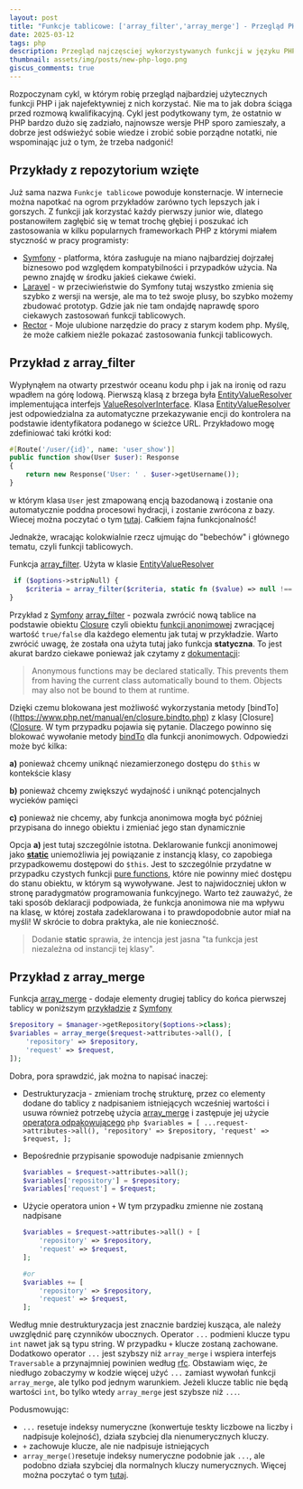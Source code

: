 ```yaml
---
layout: post
title: "Funkcje tablicowe: ['array_filter','array_merge'] - Przegląd PHP #1"
date: 2025-03-12
tags: php
description: Przegląd najczęsciej wykorzystywanych funkcji w języku PHP do pracy z tablicami. Kiedy i jak ich używać w optymalny sposób.
thumbnail: assets/img/posts/new-php-logo.png
giscus_comments: true
---
```


Rozpoczynam cykl, w którym robię przegląd najbardziej użytecznych funkcji PHP
i jak najefektywniej z nich korzystać. Nie ma to jak dobra ściąga przed rozmową kwalifikacyjną.
Cykl jest podytkowany tym, że ostatnio w PHP bardzo dużo się zadziało, najnowsze wersje
PHP sporo zamieszały, a dobrze jest odświeżyć sobie wiedze i zrobić sobie porządne notatki,
nie wspominając już o tym, że trzeba nadgonić!

## Przykłady z repozytorium wzięte

Już sama nazwa `Funkcje tablicowe` powoduje konsternacje. W internecie można napotkać na ogrom przykładów zarówno tych lepszych jak i gorszych.
Z funkcji jak korzystać każdy pierwszy junior wie, dlatego postanowiłem zagłębić się w temat trochę głębiej i poszukać ich zastosowania
w kilku popularnych frameworkach PHP z którymi miałem styczność w pracy programisty:

- [Symfony](https://github.com/symfony/symfony) - platforma, która zasługuje na miano najbardziej dojrzałej biznesowo pod względem kompatybilności i przypadków użycia. Na pewno
  znajdę w środku jakieś ciekawe ćwieki.
- [Laravel](https://github.com/laravel/laravel) - w przeciwieństwie do Symfony tutaj wszystko zmienia się szybko z wersji na wersje, ale ma to też swoje plusy, bo szybko możemy
  zbudować prototyp. Gdzie jak nie tam ondajdę naprawdę sporo ciekawych zastosowań funkcji tablicowych.
- [Rector](https://github.com/rectorphp/rector) - Moje ulubione narzędzie do pracy z starym kodem php. Myślę, że może całkiem nieźle pokazać zastosowania funkcji tablicowych.

## Przykład z array_filter

Wypłynąłem na otwarty przestwór oceanu kodu php i jak na ironię od razu wpadłem na
górę lodową. Pierwszą klasą z brzega była [EntityValueResolver](https://github.com/symfony/symfony/blob/7.2/src/Symfony/Bridge/Doctrine/ArgumentResolver/EntityValueResolver.php)
implementująca interfejs [ValueResolverInterface](https://github.com/symfony/symfony/blob/7.3/src/Symfony/Component/HttpKernel/Controller/ValueResolverInterface.php). Klasa [EntityValueResolver](https://github.com/symfony/symfony/blob/7.2/src/Symfony/Bridge/Doctrine/ArgumentResolver/EntityValueResolver.php)
jest odpowiedzialna za automatyczne przekazywanie encji do kontrolera na podstawie identyfikatora podanego w ścieżce URL. Przykładowo mogę zdefiniować taki krótki kod:

```php
#[Route('/user/{id}', name: 'user_show')]
public function show(User $user): Response
{
    return new Response('User: ' . $user->getUsername());
}
```

w którym klasa `User` jest zmapowaną encją bazodanową i zostanie ona automatycznie poddna procesowi hydracji, i zostanie zwrócona
z bazy. Wiecej można poczytać o tym [tutaj](https://symfony.com/doc/current/doctrine.html#doctrine-entity-value-resolver). Całkiem fajna
funkcjonalność!

Jednakże, wracając kolokwialnie rzecz ujmując do "bebechów" i głównego tematu, czyli funkcji tablicowych.

Funkcja [array_filter](https://www.php.net/manual/en/function.array-filter.php). Użyta w klasie [EntityValueResolver](https://github.com/symfony/symfony/blob/7.2/src/Symfony/Bridge/Doctrine/ArgumentResolver/EntityValueResolver.php#L178)

```php
 if ($options->stripNull) {
    $criteria = array_filter($criteria, static fn ($value) => null !== $value);
}
```

Przykład z [Symfony](https://symfony.com) [array_filter](https://www.php.net/manual/en/function.array-filter.php) - pozwala zwrócić nową tablice na podstawie obiektu [Closure](https://www.php.net/manual/en/class.closure.php)
czyli obiektu [funkcji anonimowej](https://www.php.net/manual/en/functions.anonymous.php)
zwracjącej wartość `true/false` dla każdego elementu jak tutaj w przykładzie. Warto zwrócić uwagę, że została ona użyta tutaj jako funkcja **statyczna**.
To jest akurat bardzo ciekawe ponieważ jak czytamy z [dokumentacji](https://www.php.net/manual/en/functions.anonymous.php#functions.anonymous-functions.static):

> Anonymous functions may be declared statically.
> This prevents them from having the current class automatically bound to them.
> Objects may also not be bound to them at runtime.

Dzięki czemu blokowana jest możliwość wykorzystania metody [bindTo]((https://www.php.net/manual/en/closure.bindto.php) z klasy [Closure]([Closure](https://www.php.net/manual/en/class.closure.php). W tym
przypadku pojawia się pytanie. Dlaczego powinno się blokować wywołanie metody [bindTo](https://www.php.net/manual/en/closure.bindto.php) dla funkcji anonimowych. Odpowiedzi może być kilka:

**a)** ponieważ chcemy uniknąć niezamierzonego dostępu do `$this` w kontekście klasy

**b)** ponieważ chcemy zwiększyć wydajność i uniknąć potencjalnych wycieków pamięci

**c)** ponieważ nie chcemy, aby funkcja anonimowa mogła być później przypisana do innego obiektu i zmieniać jego stan dynamicznie

Opcja **a)** jest tutaj szczególnie istotna. Deklarowanie funkcji anonimowej jako **[static](https://www.php.net/manual/en/language.oop5.static.php)** uniemożliwia jej powiązanie z instancją klasy,
co zapobiega przypadkowemu dostępowi do `$this`. Jest to szczególnie przydatne w przypadku czystych funkcji [pure functions](https://en.wikipedia.org/wiki/Pure_function),
które nie powinny mieć dostępu do stanu obiektu, w którym są wywoływane. Jest to najwidoczniej ukłon w stronę paradygmatów programowania funkcyjnego. Warto też
zauważyć, że taki sposób deklaracji podpowiada, że funkcja anonimowa nie ma wpływu na klasę, w której została zadeklarowana i to prawdopodobnie autor miał na myśli!
W skrócie to dobra praktyka, ale nie konieczność.

> Dodanie **static** sprawia, że intencja jest jasna "ta funkcja jest niezależna od instancji tej klasy".

## Przykład z array_merge

Funkcja [array_merge](https://www.php.net/manual/en/function.array-merge.php) - dodaje elementy drugiej tablicy do końca pierwszej
tablicy w poniższym [przykładzie](https://github.com/symfony/symfony/blob/7.2/src/Symfony/Bridge/Doctrine/ArgumentResolver/EntityValueResolver.php#L223) z [Symfony](https://symfony.com)

```php
$repository = $manager->getRepository($options->class);
$variables = array_merge($request->attributes->all(), [
    'repository' => $repository,
    'request' => $request,
]);
```

Dobra, pora sprawdzić, jak można to napisać inaczej:

- Destrukturyzacja - zmieniam trochę strukturę, przez co elementy dodane do
  tablicy z nadpisaniem istniejących wcześniej wartości i usuwa również
  potrzebę użycia [array_merge](https://www.php.net/manual/en/function.array-merge.php) i
  zastępuje jej użycie [operatora odpakowującego](https://wiki.php.net/rfc/spread_operator_for_array)
  `php
    $variables = [
        ...request->attributes->all(),
        'repository' => $repository,
        'request' => $request,
    ];
    `
- Bepośrednie przypisanie spowoduje nadpisanie zmiennych
  ```php
  $variables = $request->attributes->all();
  $variables['repository'] = $repository;
  $variables['request'] = $request;
  ```
- Użycie operatora union `+` W tym przypadku zmienne nie zostaną nadpisane

  ```php
  $variables = $request->attributes->all() + [
      'repository' => $repository,
      'request' => $request,
  ];

  #or
  $variables += [
      'repository' => $repository,
      'request' => $request,
  ];
  ```

Według mnie destrukturyzacja jest znacznie bardziej kusząca, ale należy uwzględnić parę czynników ubocznych.
Operator `...` podmieni klucze typu `int` nawet jak są typu string. W przypadku `+` klucze zostaną zachowane.
Dodatkowo operator `...` jest szybszy niż `array_merge` i wspiera interfejs `Traversable` a przynajmniej
powinien według [rfc](https://wiki.php.net/rfc/spread_operator_for_array#advantages_over_array_merge). Obstawiam
więc, że niedługo zobaczymy w kodzie więcej użyć `...` zamiast wywołań funkcji `array_merge`, ale tylko pod jednym warunkiem.
Jeżeli klucze tablic nie będą wartości `int`, bo tylko wtedy `array_merge` jest szybsze niż `...`.

Podusmowując:

- `...` resetuje indeksy numeryczne (konwertuje teskty liczbowe na liczby i nadpisuje kolejność), działa szybciej dla nienumerycznych kluczy.
- `+` zachowuje klucze, ale nie nadpisuje istniejących
- `array_merge()`resetuje indeksy numeryczne podobnie jak `...`, ale podobno działa szybciej dla normalnych kluczy numerycznych. Więcej można poczytać o tym [tutaj](https://www.php.net/manual/en/function.array-merge.php#126687).
